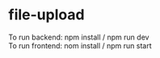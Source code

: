 # file-upload

To run backend: npm install / npm run dev <br>
To run frontend: nom install / npm run start
